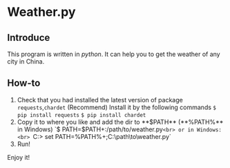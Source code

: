 Weather.py
==========

Introduce
-------

This program is written in *python*. It can help you to get the weather of any city in China.

How-to
-------

1. Check that you had installed the latest version of package `requests`,`chardet` (Recommend)
Install it by the following commands
`$ pip install requests`
`$ pip install chardet`
2. Copy it to where you like and add the dir to **$PATH** (**%PATH%** in Windows)
`$ PATH=$PATH+:/path/to/weather.py`<br>
or in Windows:<br>
`C:\> set PATH=%PATH%+;C:\path\to\weather.py`
3. Run!

Enjoy it!
